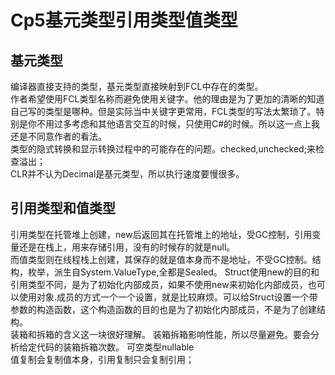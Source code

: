 # Cp5基元类型引用类型值类型
## 基元类型
编译器直接支持的类型，基元类型直接映射到FCL中存在的类型。  
作者希望使用FCL类型名称而避免使用关键字。他的理由是为了更加的清晰的知道自己写的类型是哪种。但是实际当中关键字更常用，FCL类型的写法太繁琐了。特别是你不用过多考虑和其他语言交互的时候，只使用C#的时候。所以这一点上我还是不同意作者的看法。  
类型的隐式转换和显示转换过程中的可能存在的问题。checked,unchecked;来检查溢出；  
CLR并不认为Decimal是基元类型，所以执行速度要慢很多。
## 引用类型和值类型
引用类型在托管堆上创建，new后返回其在托管堆上的地址，受GC控制，引用变量还是在栈上，用来存储引用，没有的时候存的就是null。  
而值类型则在线程栈上创建，其保存的就是值本身而不是地址，不受GC控制。结构，枚举，派生自System.ValueType,全都是Sealed。
Struct使用new的目的和引用类型不同，是为了初始化内部成员，如果不使用new来初始化内部成员，也可以使用对象.成员的方式一个一个设置，就是比较麻烦。可以给Struct设置一个带参数的构造函数，这个构造函数的目的也是为了初始化内部成员，不是为了创建结构。  
装箱和拆箱的含义这一块很好理解。  装箱拆箱影响性能，所以尽量避免。要会分析给定代码的装箱拆箱次数。
可空类型nullable  
值复制会复制值本身，引用复制只会复制引用；